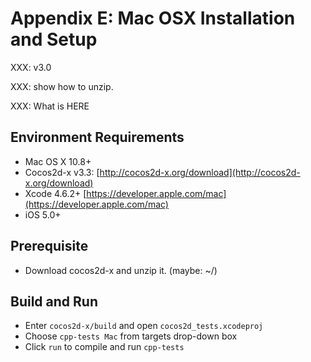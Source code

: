 # Appendix E: Mac OSX Installation and Setup

XXX: v3.0

XXX: show how to unzip.

XXX: What is HERE


## Environment Requirements
* Mac OS X 10.8+
* Cocos2d-x v3.3: [http://cocos2d-x.org/download](http://cocos2d-x.org/download)
* Xcode 4.6.2+ [https://developer.apple.com/mac](https://developer.apple.com/mac)
* iOS 5.0+

## Prerequisite
* Download cocos2d-x and unzip it. (maybe: ~/)

## Build and Run
* Enter `cocos2d-x/build` and open `cocos2d_tests.xcodeproj`
* Choose `cpp-tests Mac` from targets drop-down box  
* Click `run` to compile and run `cpp-tests`

